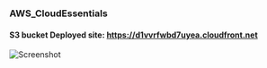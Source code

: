 ### AWS_CloudEssentials

#### S3 bucket Deployed site: https://d1vvrfwbd7uyea.cloudfront.net

![Screenshot](1.png)
